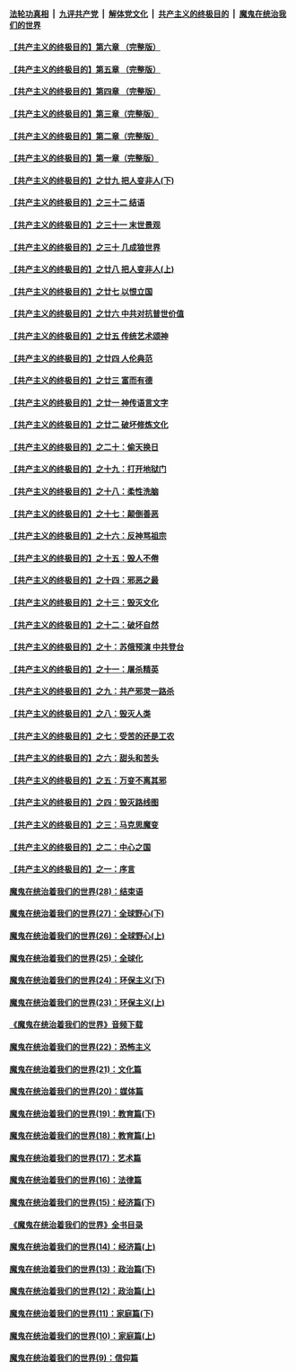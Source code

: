 ####  [法轮功真相](../../../../basic/blob/master/README.md?t=05162101) &nbsp;|&nbsp; [九评共产党](../../../../9ping.md/blob/master/README.md?t=05162101) &nbsp;|&nbsp; [解体党文化](../../../../jtdwh.md/blob/master/README.md?t=05162101)  &nbsp;|&nbsp; [共产主义的终极目的](../../../../gczydzjmd.md/blob/master/README.md?t=05162101) &nbsp;|&nbsp; [魔鬼在统治我们的世界](../../../../mgztzwmdsj.md/blob/master/README.md?t=05162101) 

#### [【共产主义的终极目的】第六章 （完整版）](../pages/nsc422/n11428913.md?t=05162101) 

#### [【共产主义的终极目的】第五章 （完整版）](../pages/nsc422/n11428912.md?t=05162101) 

#### [【共产主义的终极目的】第四章 （完整版）](../pages/nsc422/n11428907.md?t=05162101) 

#### [【共产主义的终极目的】第三章（完整版）](../pages/nsc422/n11428848.md?t=05162101) 

#### [【共产主义的终极目的】第二章（完整版）](../pages/nsc422/n11428831.md?t=05162101) 

#### [【共产主义的终极目的】第一章（完整版）](../pages/nsc422/n11417651.md?t=05162101) 

#### [【共产主义的终极目的】之廿九 把人变非人(下)](../pages/nsc422/n11344140.md?t=05162101) 

#### [【共产主义的终极目的】之三十二 结语](../pages/nsc422/n11360535.md?t=05162101) 

#### [【共产主义的终极目的】之三十一 末世景观](../pages/nsc422/n11351129.md?t=05162101) 

#### [【共产主义的终极目的】之三十 几成狼世界](../pages/nsc422/n11348280.md?t=05162101) 

#### [【共产主义的终极目的】之廿八 把人变非人(上)](../pages/nsc422/n11340492.md?t=05162101) 

#### [【共产主义的终极目的】之廿七 以恨立国](../pages/nsc422/n11336944.md?t=05162101) 

#### [【共产主义的终极目的】之廿六 中共对抗普世价值](../pages/nsc422/n11324785.md?t=05162101) 

#### [【共产主义的终极目的】之廿五 传统艺术颂神](../pages/nsc422/n11296396.md?t=05162101) 

#### [【共产主义的终极目的】之廿四 人伦典范](../pages/nsc422/n11296397.md?t=05162101) 

#### [【共产主义的终极目的】之廿三 富而有德](../pages/nsc422/n11283598.md?t=05162101) 

#### [【共产主义的终极目的】之廿一 神传语言文字](../pages/nsc422/n11263265.md?t=05162101) 

#### [【共产主义的终极目的】之廿二 破坏修炼文化](../pages/nsc422/n11245728.md?t=05162101) 

#### [【共产主义的终极目的】之二十：偷天换日](../pages/nsc422/n11238846.md?t=05162101) 

#### [【共产主义的终极目的】之十九：打开地狱门](../pages/nsc422/n11206376.md?t=05162101) 

#### [【共产主义的终极目的】之十八：柔性洗脑](../pages/nsc422/n11199994.md?t=05162101) 

#### [【共产主义的终极目的】之十七：颠倒善恶](../pages/nsc422/n11179782.md?t=05162101) 

#### [【共产主义的终极目的】之十六：反神骂祖宗](../pages/nsc422/n11166798.md?t=05162101) 

#### [【共产主义的终极目的】之十五：毁人不倦](../pages/nsc422/n11166792.md?t=05162101) 

#### [【共产主义的终极目的】之十四：邪恶之最](../pages/nsc422/n11150249.md?t=05162101) 

#### [【共产主义的终极目的】之十三：毁灭文化](../pages/nsc422/n11135227.md?t=05162101) 

#### [【共产主义的终极目的】之十二：破坏自然](../pages/nsc422/n11135214.md?t=05162101) 

#### [【共产主义的终极目的】之十：苏俄预演 中共登台](../pages/nsc422/n11118424.md?t=05162101) 

#### [【共产主义的终极目的】之十一：屠杀精英](../pages/nsc422/n11118442.md?t=05162101) 

#### [【共产主义的终极目的】之九：共产邪灵一路杀](../pages/nsc422/n11114139.md?t=05162101) 

#### [【共产主义的终极目的】之八：毁灭人类](../pages/nsc422/n11108503.md?t=05162101) 

#### [【共产主义的终极目的】之七：受苦的还是工农](../pages/nsc422/n11101809.md?t=05162101) 

#### [【共产主义的终极目的】之六：甜头和苦头](../pages/nsc422/n11096971.md?t=05162101) 

#### [【共产主义的终极目的】之五：万变不离其邪](../pages/nsc422/n11091285.md?t=05162101) 

#### [【共产主义的终极目的】之四：毁灭路线图](../pages/nsc422/n11086284.md?t=05162101) 

#### [【共产主义的终极目的】之三：马克思魔变](../pages/nsc422/n11061941.md?t=05162101) 

#### [【共产主义的终极目的】之二：中心之国](../pages/nsc422/n11047728.md?t=05162101) 

#### [【共产主义的终极目的】之一：序言](../pages/nsc422/n11086077.md?t=05162101) 

#### [魔鬼在统治着我们的世界(28)：结束语](../pages/nsc422/n10936246.md?t=05162101) 

#### [魔鬼在统治着我们的世界(27)：全球野心(下)](../pages/nsc422/n10928319.md?t=05162101) 

#### [魔鬼在统治着我们的世界(26)：全球野心(上)](../pages/nsc422/n10900318.md?t=05162101) 

#### [魔鬼在统治着我们的世界(25)：全球化](../pages/nsc422/n10788205.md?t=05162101) 

#### [魔鬼在统治着我们的世界(24)：环保主义(下)](../pages/nsc422/n10695307.md?t=05162101) 

#### [魔鬼在统治着我们的世界(23)：环保主义(上)](../pages/nsc422/n10688613.md?t=05162101) 

#### [《魔鬼在统治着我们的世界》音频下载](../pages/nsc422/n10635553.md?t=05162101) 

#### [魔鬼在统治着我们的世界(22)：恐怖主义](../pages/nsc422/n10614727.md?t=05162101) 

#### [魔鬼在统治着我们的世界(21)：文化篇](../pages/nsc422/n10597706.md?t=05162101) 

#### [魔鬼在统治着我们的世界(20)：媒体篇](../pages/nsc422/n10586579.md?t=05162101) 

#### [魔鬼在统治着我们的世界(19)：教育篇(下)](../pages/nsc422/n10564808.md?t=05162101) 

#### [魔鬼在统治着我们的世界(18)：教育篇(上)](../pages/nsc422/n10526970.md?t=05162101) 

#### [魔鬼在统治着我们的世界(17)：艺术篇](../pages/nsc422/n10499093.md?t=05162101) 

#### [魔鬼在统治着我们的世界(16)：法律篇](../pages/nsc422/n10485969.md?t=05162101) 

#### [魔鬼在统治着我们的世界(15)：经济篇(下)](../pages/nsc422/n10469975.md?t=05162101) 

#### [《魔鬼在统治着我们的世界》全书目录](../pages/nsc422/n10464261.md?t=05162101) 

#### [魔鬼在统治着我们的世界(14)：经济篇(上)](../pages/nsc422/n10457370.md?t=05162101) 

#### [魔鬼在统治着我们的世界(13)：政治篇(下)](../pages/nsc422/n10448270.md?t=05162101) 

#### [魔鬼在统治着我们的世界(12)：政治篇(上)](../pages/nsc422/n10444576.md?t=05162101) 

#### [魔鬼在统治着我们的世界(11)：家庭篇(下)](../pages/nsc422/n10440961.md?t=05162101) 

#### [魔鬼在统治着我们的世界(10)：家庭篇(上)](../pages/nsc422/n10435448.md?t=05162101) 

#### [魔鬼在统治着我们的世界(9)：信仰篇](../pages/nsc422/n10432159.md?t=05162101) 

